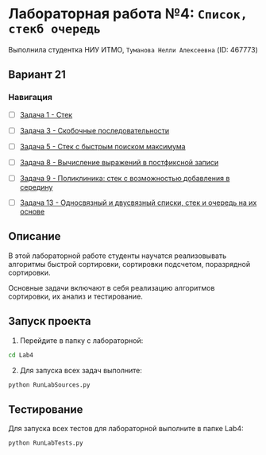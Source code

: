 # Лабораторная работа №4: `Список, стекб очередь`
Выполнила студентка НИУ ИТМО, `Туманова Нелли Алексеевна` (ID: 467773)

## Вариант 21
### Навигация

- [ ] [Задача 1 - Стек](Task1/README.md)
- [ ] [Задача 3 - Скобочные последовательности](Task3/README.md)
- [ ] [Задача 5 - Стек с быстрым поиском максимума](Task5/README.md)
- [ ] [Задача 8 - Вычисление выражений в постфиксной записи](Task8/README.md)
- [ ] [Задача 9 - Поликлиника: стек с возможностью добавления в середину](Task9/README.md)
- [ ] [Задача 13 - Односвязный и двусвязный списки, стек и очередь на их основе](Task13/README.md)


## Описание
В этой лабораторной работе студенты научатся реализовывать алгоритмы быстрой сортировки, 
сортировки подсчетом, поразрядной сортировки.

Основные задачи включают в себя реализацию алгоритмов 
сортировки, их анализ и тестирование.

## Запуск проекта
1. Перейдите в папку с лабораторной:
```bash
cd Lab4
```

2. Для запуска всех задач выполните:
```bash
python RunLabSources.py
```


## Тестирование
Для запуска всех тестов для лабораторной выполните в папке Lab4:
```bash
python RunLabTests.py
```
